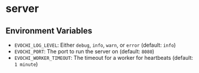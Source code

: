 # server

## Environment Variables

- `EVOCHI_LOG_LEVEL`: Either `debug`, `info`, `warn`, or `error` (default: `info`)
- `EVOCHI_PORT`: The port to run the server on (default: `8080`)
- `EVOCHI_WORKER_TIMEOUT`: The timeout for a worker for heartbeats (default: `1 minute`)

